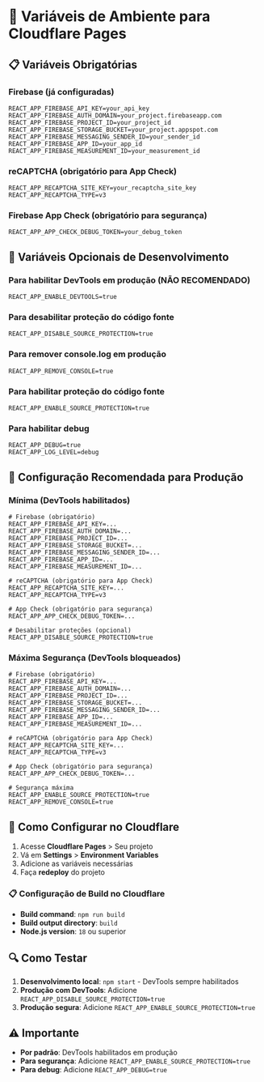 # 🔧 Variáveis de Ambiente para Cloudflare Pages

## 📋 **Variáveis Obrigatórias**

### Firebase (já configuradas)
```
REACT_APP_FIREBASE_API_KEY=your_api_key
REACT_APP_FIREBASE_AUTH_DOMAIN=your_project.firebaseapp.com
REACT_APP_FIREBASE_PROJECT_ID=your_project_id
REACT_APP_FIREBASE_STORAGE_BUCKET=your_project.appspot.com
REACT_APP_FIREBASE_MESSAGING_SENDER_ID=your_sender_id
REACT_APP_FIREBASE_APP_ID=your_app_id
REACT_APP_FIREBASE_MEASUREMENT_ID=your_measurement_id
```

### reCAPTCHA (obrigatório para App Check)
```
REACT_APP_RECAPTCHA_SITE_KEY=your_recaptcha_site_key
REACT_APP_RECAPTCHA_TYPE=v3
```

### Firebase App Check (obrigatório para segurança)
```
REACT_APP_APP_CHECK_DEBUG_TOKEN=your_debug_token
```

## 🔧 **Variáveis Opcionais de Desenvolvimento**

### Para habilitar DevTools em produção (NÃO RECOMENDADO)
```
REACT_APP_ENABLE_DEVTOOLS=true
```

### Para desabilitar proteção do código fonte
```
REACT_APP_DISABLE_SOURCE_PROTECTION=true
```

### Para remover console.log em produção
```
REACT_APP_REMOVE_CONSOLE=true
```

### Para habilitar proteção do código fonte
```
REACT_APP_ENABLE_SOURCE_PROTECTION=true
```

### Para habilitar debug
```
REACT_APP_DEBUG=true
REACT_APP_LOG_LEVEL=debug
```


## 🎯 **Configuração Recomendada para Produção**

### Mínima (DevTools habilitados)
```
# Firebase (obrigatório)
REACT_APP_FIREBASE_API_KEY=...
REACT_APP_FIREBASE_AUTH_DOMAIN=...
REACT_APP_FIREBASE_PROJECT_ID=...
REACT_APP_FIREBASE_STORAGE_BUCKET=...
REACT_APP_FIREBASE_MESSAGING_SENDER_ID=...
REACT_APP_FIREBASE_APP_ID=...
REACT_APP_FIREBASE_MEASUREMENT_ID=...

# reCAPTCHA (obrigatório para App Check)
REACT_APP_RECAPTCHA_SITE_KEY=...
REACT_APP_RECAPTCHA_TYPE=v3

# App Check (obrigatório para segurança)
REACT_APP_APP_CHECK_DEBUG_TOKEN=...

# Desabilitar proteções (opcional)
REACT_APP_DISABLE_SOURCE_PROTECTION=true
```

### Máxima Segurança (DevTools bloqueados)
```
# Firebase (obrigatório)
REACT_APP_FIREBASE_API_KEY=...
REACT_APP_FIREBASE_AUTH_DOMAIN=...
REACT_APP_FIREBASE_PROJECT_ID=...
REACT_APP_FIREBASE_STORAGE_BUCKET=...
REACT_APP_FIREBASE_MESSAGING_SENDER_ID=...
REACT_APP_FIREBASE_APP_ID=...
REACT_APP_FIREBASE_MEASUREMENT_ID=...

# reCAPTCHA (obrigatório para App Check)
REACT_APP_RECAPTCHA_SITE_KEY=...
REACT_APP_RECAPTCHA_TYPE=v3

# App Check (obrigatório para segurança)
REACT_APP_APP_CHECK_DEBUG_TOKEN=...

# Segurança máxima
REACT_APP_ENABLE_SOURCE_PROTECTION=true
REACT_APP_REMOVE_CONSOLE=true
```

## 🚀 **Como Configurar no Cloudflare**

1. Acesse **Cloudflare Pages** > Seu projeto
2. Vá em **Settings** > **Environment Variables**
3. Adicione as variáveis necessárias
4. Faça **redeploy** do projeto

### 📋 **Configuração de Build no Cloudflare**

- **Build command**: `npm run build`
- **Build output directory**: `build`
- **Node.js version**: `18` ou superior

## 🔍 **Como Testar**

1. **Desenvolvimento local**: `npm start` - DevTools sempre habilitados
2. **Produção com DevTools**: Adicione `REACT_APP_DISABLE_SOURCE_PROTECTION=true`
3. **Produção segura**: Adicione `REACT_APP_ENABLE_SOURCE_PROTECTION=true`

## ⚠️ **Importante**

- **Por padrão**: DevTools habilitados em produção
- **Para segurança**: Adicione `REACT_APP_ENABLE_SOURCE_PROTECTION=true`
- **Para debug**: Adicione `REACT_APP_DEBUG=true`
